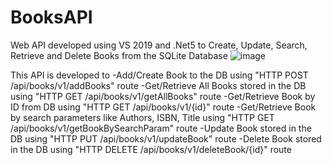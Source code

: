 # BooksAPI
Web API developed using VS 2019 and .Net5 to Create, Update, Search, Retrieve and Delete Books from the SQLite Database
![image](https://user-images.githubusercontent.com/27967325/160909451-7be02504-0c21-41ff-a216-5bdb4e6902aa.png)

This API is developed to 
-Add/Create Book to the DB using "HTTP POST /api/books/v1/addBooks" route
-Get/Retrieve All Books stored in the DB using "HTTP GET /api/books/v1/getAllBooks" route
-Get/Retrieve Book by ID from DB using "HTTP GET /api/books/v1/{id}" route
-Get/Retrieve Book by search parameters like Authors, ISBN, Title using "HTTP GET /api/books/v1/getBookBySearchParam" route
-Update Book stored in the DB using "HTTP PUT /api/books/v1/updateBook" route
-Delete Book stored in the DB using "HTTP DELETE /api/books/v1/deleteBook/{id}" route
